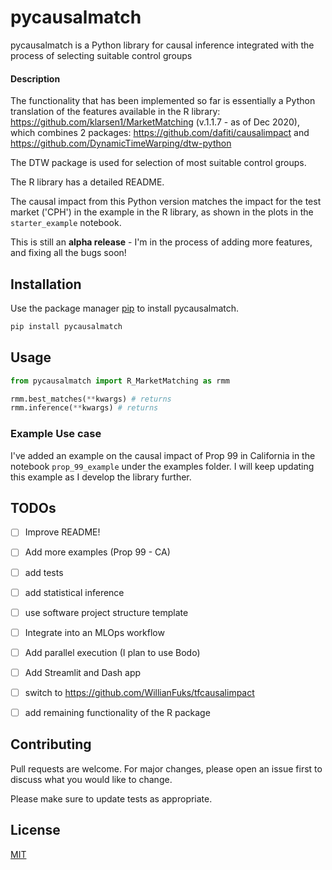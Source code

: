 
# pycausalmatch

pycausalmatch is a Python library for causal inference integrated with the
process of selecting suitable control groups


#### Description

The functionality that has been implemented so far is essentially a Python translation of the
features available in the R library: https://github.com/klarsen1/MarketMatching (v.1.1.7 - as of Dec 2020),
which combines 2 packages: https://github.com/dafiti/causalimpact and https://github.com/DynamicTimeWarping/dtw-python

The DTW package is used for selection of most suitable control groups.

The R library has a detailed README.

The causal impact from this Python version matches the impact for the test market ('CPH') in the example
in the R library, as shown in the plots in the `starter_example` notebook.

This is still an **alpha release** - I'm in the process of adding more features, and fixing
all the bugs soon!

## Installation

Use the package manager [pip](https://pip.pypa.io/en/stable/) to install pycausalmatch.

```bash
pip install pycausalmatch
```

## Usage

```python
from pycausalmatch import R_MarketMatching as rmm

rmm.best_matches(**kwargs) # returns
rmm.inference(**kwargs) # returns

```


### Example Use case

I've added an example on the causal impact of Prop 99 in California in the notebook `prop_99_example`
under the examples folder. I will keep updating this example as I develop the library further.



## TODOs

- [ ] Improve README!

- [ ] Add more examples (Prop 99 - CA)

- [ ] add tests

- [ ] add statistical inference

- [ ] use software project structure template

- [ ] Integrate into an MLOps workflow

- [ ] Add parallel execution (I plan to use Bodo)

- [ ] Add Streamlit and Dash app

- [ ] switch to https://github.com/WillianFuks/tfcausalimpact

- [ ] add remaining functionality of the R package





## Contributing
Pull requests are welcome. For major changes, please open an issue first to discuss what you would like to change.

Please make sure to update tests as appropriate.

## License
[MIT](https://choosealicense.com/licenses/mit/)
